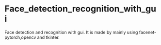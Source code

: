 # Face_detection_recognition_with_gui
Face detection and recognition with gui. It is made by mainly using facenet-pytorch,opencv and tkinter.
